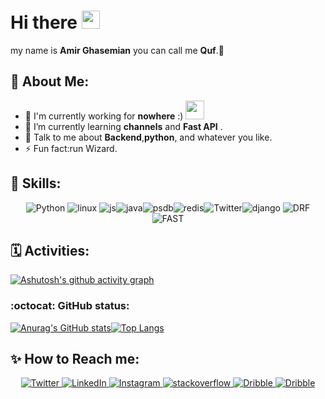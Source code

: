 # Hi there <img  src="https://github.com/TheDudeThatCode/TheDudeThatCode/blob/master/Assets/Hi.gif" width="29px">
my name is __Amir Ghasemian__ you can call me **Quf**.🧙
## 🤵 About Me:
- 🏦 I'm currently working for __nowhere__ :)
      <img src="https://media.giphy.com/media/WUlplcMpOCEmTGBtBW/giphy.gif" width="30">
- 🌱 I’m currently learning __channels__ and __Fast API__ .
- 💬 Talk to me about __Backend__,__python__, and whatever you like.
- ⚡ Fun fact:run Wizard.

## 🎯 Skills:
<p align="center">
<img src="https://img.shields.io/badge/Python-3776AB?style=for-the-badge&logo=python&logoColor=white" alt="Python"/>
<img src  = "https://img.shields.io/badge/Linux-FCC624?style=for-the-badge&logo=linux&logoColor=black" alt = "linux" />
<img src="https://img.shields.io/badge/JavaScript-323330?style=for-the-badge&logo=javascript&logoColor=F7DF1E" alt="js"/><img src="https://img.shields.io/badge/Java-ED8B00?style=for-the-badge&logo=java&logoColor=white" alt="java"/><img src="https://img.shields.io/badge/PostgreSQL-316192?style=for-the-badge&logo=postgresql&logoColor=white" alt="psdb"/><img src="https://img.shields.io/badge/redis-%23DD0031.svg?&style=for-the-badge&logo=redis&logoColor=white" alt="redis"/><img src="https://img.shields.io/badge/Docker-2CA5E0?style=for-the-badge&logo=docker&logoColor=white" alt="Twitter"/><img src="https://img.shields.io/badge/Django-092E20?style=for-the-badge&logo=django&logoColor=white" alt="django"/> <img src="https://img.shields.io/badge/DJANGO-REST-ff1709?style=for-the-badge&logo=django&logoColor=white&color=ff1709&labelColor=gray" alt="DRF"/>
<img src="https://img.shields.io/badge/fastapi-109989?style=for-the-badge&logo=FASTAPI&logoColor=white" alt="FAST"/>
</p>


## 🗓 Activities:
[![Ashutosh's github activity graph](https://activity-graph.herokuapp.com/graph?username=amirQuf&theme=github)](https://github.com/ashutosh00710/github-readme-activity-graph)

### :octocat: GitHub status:
[![Anurag's GitHub stats](https://github-readme-stats.vercel.app/api?username=amirQuf&show_icons=true&theme=radical)](https://github.com/anuraghazra/github-readme-stats)[![Top Langs](https://github-readme-stats.vercel.app/api/top-langs/?username=anuraghazra&layout=compact&show_icons=true&theme=radical )](https://github.com/anuraghazra/github-readme-stats)

## ✨ How to Reach me:
<p align="center">
   
  <a href="https://twitter.com/callmequf" target="_blank">
    <img src="https://img.shields.io/badge/Twitter-1DA1F2?style=for-the-badge&logo=twitter&logoColor=white" alt="Twitter"/>
  </a>
  <a href="https://www.linkedin.com/in/amir-ghasemian" target="_blank">
    <img src="https://img.shields.io/badge/LinkedIn-0077B5?style=for-the-badge&logo=linkedin&logoColor=white" alt="LinkedIn"/>
  </a>
  <a href="https://www.instagram.com/qufficial/" target="_blank">
    <img src="https://img.shields.io/badge/Instagram-E4405F?style=for-the-badge&logo=instagram&logoColor=white" alt="Instagram"/>
  </a>
      <a href="https://stackoverflow.com/users/14555023/amir-quf" target="_blank">
    <img src= "https://img.shields.io/badge/Stack_Overflow-FE7A16?style=for-the-badge&logo=stack-overflow&logoColor=white" alt="stackoverflow"/>
  </a>
  <a href="https://dribbble.com/Amir_Quf" target="_blank">
    <img src= "https://img.shields.io/badge/Dribbble-EA4C89?style=for-the-badge&logo=dribbble&logoColor=white" alt="Dribble"/>
  </a>
   <a href="https://gitlab.com/amirQuf" target="_blank">
    <img src= "https://img.shields.io/badge/GitLab-330F63?style=for-the-badge&logo=gitlab&logoColor=white" alt="Dribble"/>
  </a>
</p>

